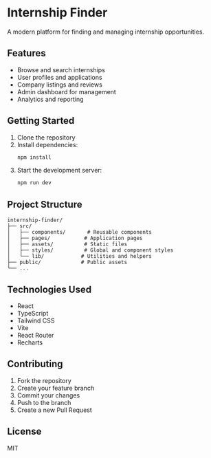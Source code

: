 # Internship Finder

A modern platform for finding and managing internship opportunities.

## Features

- Browse and search internships
- User profiles and applications
- Company listings and reviews
- Admin dashboard for management
- Analytics and reporting

## Getting Started

1. Clone the repository
2. Install dependencies:
   ```bash
   npm install
   ```
3. Start the development server:
   ```bash
   npm run dev
   ```

## Project Structure

```
internship-finder/
├── src/
│   ├── components/       # Reusable components
│   ├── pages/           # Application pages
│   ├── assets/          # Static files
│   ├── styles/          # Global and component styles
│   └── lib/            # Utilities and helpers
├── public/             # Public assets
└── ...
```

## Technologies Used

- React
- TypeScript
- Tailwind CSS
- Vite
- React Router
- Recharts

## Contributing

1. Fork the repository
2. Create your feature branch
3. Commit your changes
4. Push to the branch
5. Create a new Pull Request

## License

MIT